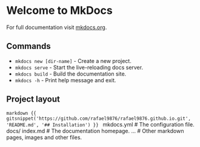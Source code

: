 # Welcome to MkDocs

For full documentation visit [mkdocs.org](https://www.mkdocs.org).

## Commands

* `mkdocs new [dir-name]` - Create a new project.
* `mkdocs serve` - Start the live-reloading docs server.
* `mkdocs build` - Build the documentation site.
* `mkdocs -h` - Print help message and exit.

## Project layout

`markdown {{ gitsnippet('https://github.com/rafael9876/rafael9876.github.io.git', 'README.md', '## Installation') }} `
    mkdocs.yml    # The configuration file.
    docs/
        index.md  # The documentation homepage.
        ...       # Other markdown pages, images and other files.
